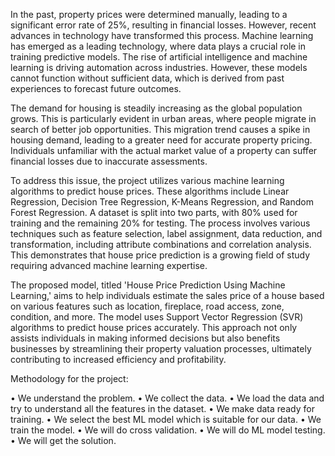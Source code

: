In the past, property prices were determined manually, leading to a significant error rate of 25%, resulting in financial losses. However, recent advances in technology have transformed this process. Machine learning has emerged as a leading technology, where data plays a crucial role in training predictive models. The rise of artificial intelligence and machine learning is driving automation across industries. However, these models cannot function without sufficient data, which is derived from past experiences to forecast future outcomes.

The demand for housing is steadily increasing as the global population grows. This is particularly evident in urban areas, where people migrate in search of better job opportunities. This migration trend causes a spike in housing demand, leading to a greater need for accurate property pricing. Individuals unfamiliar with the actual market value of a property can suffer financial losses due to inaccurate assessments.

To address this issue, the project utilizes various machine learning algorithms to predict house prices. These algorithms include Linear Regression, Decision Tree Regression, K-Means Regression, and Random Forest Regression. A dataset is split into two parts, with 80% used for training and the remaining 20% for testing. The process involves various techniques such as feature selection, label assignment, data reduction, and transformation, including attribute combinations and correlation analysis. This demonstrates that house price prediction is a growing field of study requiring advanced machine learning expertise.

The proposed model, titled 'House Price Prediction Using Machine Learning,' aims to help individuals estimate the sales price of a house based on various features such as location, fireplace, road access, zone, condition, and more. The model uses Support Vector Regression (SVR) algorithms to predict house prices accurately. This approach not only assists individuals in making informed decisions but also benefits businesses by streamlining their property valuation processes, ultimately contributing to increased efficiency and profitability.

Methodology for the project:

•	We understand the problem.
•	We collect the data.
•	We load the data and try to understand all the features in the dataset.
•	We make data ready for training.
•	We select the best ML model which is suitable for our data.
•	We train the model.
•	We will do cross validation.
•	We will do ML model testing.
•	We will get the solution.
